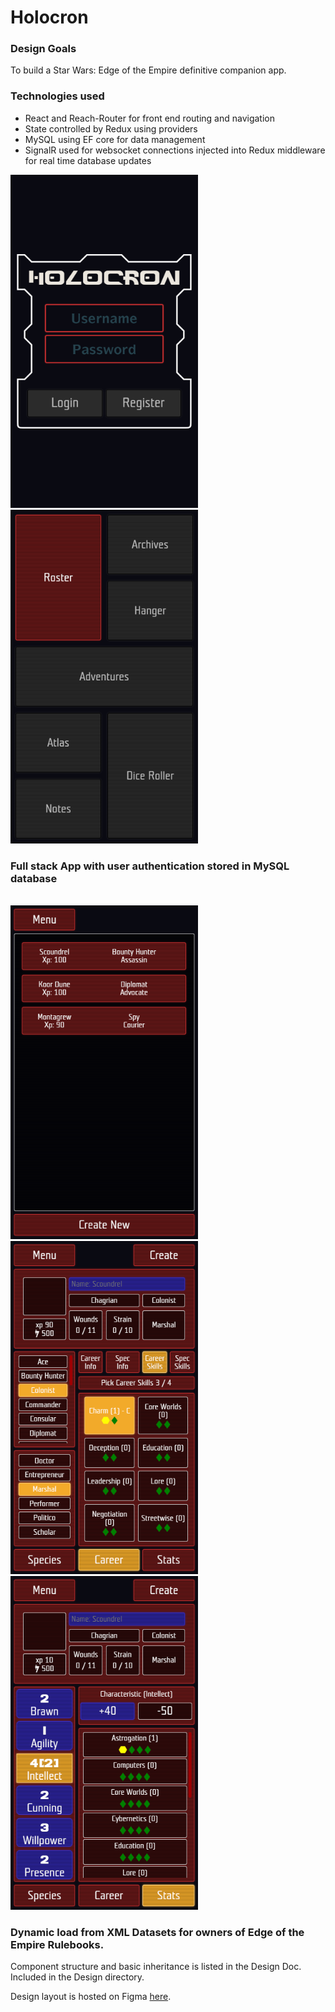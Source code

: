 # Holocron

### Design Goals

To build a Star Wars: Edge of the Empire definitive companion app.

### Technologies used
* React and Reach-Router for front end routing and navigation
* State controlled by Redux using providers
* MySQL using EF core for data management
* SignalR used for websocket connections injected into Redux middleware for real time database updates


<img src="https://github.com/FluentZap/Holocron/blob/master/Readme/Login.png?raw=true" width="300px" />
<img src="https://github.com/FluentZap/Holocron/blob/master/Readme/MainMenu.png?raw=true" width="300px" />
<br>

### Full stack App with user authentication stored in MySQL database

<br>
<img src="https://github.com/FluentZap/Holocron/blob/master/Readme/CreatorList.png?raw=true" width="300px" />
<img src="https://github.com/FluentZap/Holocron/blob/master/Readme/CreatorCareer.png?raw=true" width="300px" />
<img src="https://github.com/FluentZap/Holocron/blob/master/Readme/CreatorStats.png?raw=true" width="300px" />
<br>

### Dynamic load from XML Datasets for owners of Edge of the Empire Rulebooks.


Component structure and basic inheritance is listed in the Design Doc. Included in the Design directory.

Design layout is hosted on Figma [here](https://www.figma.com/file/uwnqrM2dj6LoUMcIHa9m8G/Untitled?node-id=0%3A1).